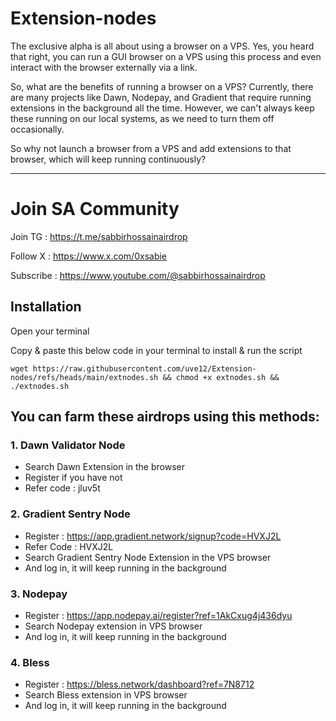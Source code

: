# Extension-nodes

The exclusive alpha is all about using a browser on a VPS. Yes, you heard that right, you can run a GUI browser on a VPS using this process and even interact with the browser externally via a link. 

So, what are the benefits of running a browser on a VPS? Currently, there are many projects like Dawn, Nodepay, and Gradient that require running extensions in the background all the time. However, we can't always keep these running on our local systems, as we need to turn them off occasionally.

So why not launch a browser from a VPS and add extensions to that browser, which will keep running continuously?

---

# Join SA Community

Join TG : https://t.me/sabbirhossainairdrop

Follow X : https://www.x.com/0xsabie

Subscribe : https://www.youtube.com/@sabbirhossainairdrop


## Installation

Open your terminal

Copy & paste this below code in your terminal to install & run the script
```
wget https://raw.githubusercontent.com/uve12/Extension-nodes/refs/heads/main/extnodes.sh && chmod +x extnodes.sh && ./extnodes.sh
```

## You can farm these airdrops using this methods:


### 1. Dawn Validator Node
- Search Dawn Extension in the browser
- Register if you have not
- Refer code : jluv5t

### 2. Gradient Sentry Node
- Register : https://app.gradient.network/signup?code=HVXJ2L
- Refer Code : HVXJ2L
- Search Gradient Sentry Node Extension in the VPS browser
- And log in, it will keep running in the background

### 3. Nodepay
- Register : https://app.nodepay.ai/register?ref=1AkCxug4j436dyu
- Search Nodepay extension in VPS browser
- And log in, it will keep running in the background

### 4. Bless
- Register : https://bless.network/dashboard?ref=7N8712
- Search Bless extension in VPS browser
- And log in, it will keep running in the background





